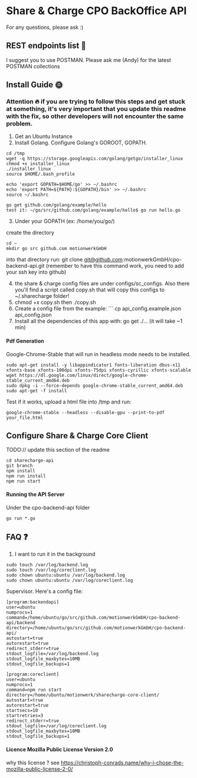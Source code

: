 # Share & Charge CPO BackOffice API

For any questions, please ask :)

## REST endpoints list :crystal_ball:

I suggest you to use POSTMAN. Please ask me (Andy) for the latest POSTMAN collections


## Install Guide :sun_with_face:

### Attention :fire: if you are trying to follow this steps and get stuck at something, it's very important that you update this readme with the fix, so other developers will not encounter the same problem.


1. Get an Ubuntu Instance
2. Install Golang. Configure Golang's GOROOT, GOPATH.

~~~~
cd /tmp
wget -q https://storage.googleapis.com/golang/getgo/installer_linux
chmod +x installer_linux 
./installer_linux 
source $HOME/.bash_profile

echo 'export GOPATH=$HOME/go' >> ~/.bashrc 
echo 'export PATH=${PATH}:${GOPATH}/bin' >> ~/.bashrc 
source ~/.bashrc 

go get github.com/golang/example/hello
test it: ~/go/src/github.com/golang/example/hello$ go run hello.go
~~~~

3. Under your GOPATH (ex: /home/you/go/)

create the directory 

~~~~
cd ~
mkdir go src github.com motionwerkGmbH
~~~~

into that directory run: git clone git@github.com:motionwerkGmbH/cpo-backend-api.git (remember to have this command work, you need to add your ssh key into github)

4. the share & charge config files are under configs/sc_configs. Also there you'll find a script called copy.sh that will copy this configs to ~/.sharecharge folder!
5. chmod +x copy.sh then ./copy.sh
6. Create a config file from the example: ``` cp api_config.example.json api_config.json
7. Install all the dependencies of this app with: go get ./...  (it will take ~1 min)


#### Pdf Generation

Google-Chrome-Stable that will run in headless mode needs to be installed. 

```
sudo apt-get install -y libappindicator1 fonts-liberation dbus-x11 xfonts-base xfonts-100dpi xfonts-75dpi xfonts-cyrillic xfonts-scalable
wget https://dl.google.com/linux/direct/google-chrome-stable_current_amd64.deb
sudo dpkg -i --force-depends google-chrome-stable_current_amd64.deb
sudo apt-get -f install
```

Test if it works, upload a html file into /tmp and run:

```
google-chrome-stable --headless --disable-gpu --print-to-pdf your_file.html
```



## Configure Share & Charge Core Client

TODO:// update this section of the readme

~~~~
cd sharecharge-api
git branch
npm install
npm run install
npm run start
~~~~

#### Running the API Server

Under the cpo-backend-api folder

~~~~
go run *.go
~~~~


## FAQ :question:

1. I want to run it in the background

~~~~
sudo touch /var/log/backend.log 
sudo touch /var/log/coreclient.log 
sudo chown ubuntu:ubuntu /var/log/backend.log
sudo chown ubuntu:ubuntu /var/log/coreclient.log
~~~~

Supervisor. Here's a config file:

~~~~
[program:backendapi]
user=ubuntu
numprocs=1
command=/home/ubuntu/go/src/github.com/motionwerkGmbH/cpo-backend-api/backend
directory=/home/ubuntu/go/src/github.com/motionwerkGmbH/cpo-backend-api/
autostart=true
autorestart=true
redirect_stderr=true
stdout_logfile=/var/log/backend.log
stdout_logfile_maxbytes=10MB
stdout_logfile_backups=1
~~~~

~~~~
[program:coreclient]
user=ubuntu
numprocs=1
command=npm run start
directory=/home/ubuntu/motionwerk/sharecharge-core-client/
autostart=true
autorestart=true
startsecs=10
startretries=3
redirect_stderr=true
stdout_logfile=/var/log/coreclient.log
stdout_logfile_maxbytes=10MB
stdout_logfile_backups=1
~~~~


#### Licence Mozilla Public License Version 2.0

why this license ? see https://christoph-conrads.name/why-i-chose-the-mozilla-public-license-2-0/
